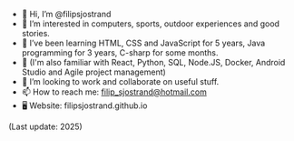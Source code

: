 - 👋 Hi, I’m @filipsjostrand
- 👀 I’m interested in computers, sports, outdoor experiences and good stories.
- 🌱 I’ve been learning HTML, CSS and JavaScript for 5 years, Java programming for 3 years, C-sharp for some months.
- 🌱 (I'm also familiar with React, Python, SQL, Node.JS, Docker, Android Studio and Agile project management)
- 💞️ I’m looking to work and collaborate on useful stuff.
- 📫 How to reach me: filip_sjostrand@hotmail.com
- 🖥️ Website: filipsjostrand.github.io

(Last update: 2025)

<!---
Bake it till you make it!
--->
